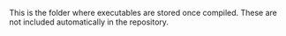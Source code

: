 This is the folder where executables are stored once compiled. These are not included automatically in the repository.